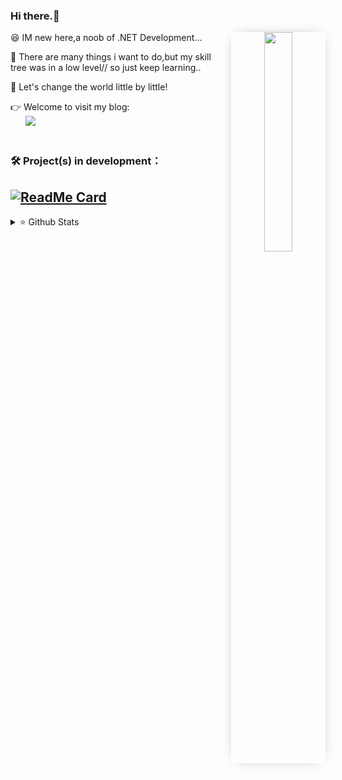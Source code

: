 ###    Hi there.👋
  <div align="center">
	<img src="https://i.loli.net/2020/12/11/sImSi1TbE8uM9jQ.gif" align="right" width="30%" style="box-shadow: 0px 0px 20px -10px #888">
  </div>
  
  😆 IM new here,a noob of .NET Development...

  🍺 There are many things i want to do,but my skill tree was in a low level// so just keep learning..
  
  🚀 Let's change the world little by little!
  
  👉 Welcome to visit my blog:<br> &nbsp; &nbsp; &nbsp;  [![](https://shields.io/badge/Blog-Welcome!-9cf?logo=stellar&style=flat-square)](http://tinystarovo.gitee.io/)</br></br>


### 🛠️ Project(s) in development：
[![ReadMe Card](https://github-readme-stats.vercel.app/api/pin/?username=FreeXMelody&repo=RapidController&theme=vue)](https://github.com/FreeXMelody/RapidController)
---

<details>
   <summary>⭐ Github Stats</summary>
   <img align="left" style="display: block;" alt="[Fx.Lab_Christer's github stats" src="https://github-readme-stats.vercel.app/api?username=FreeXMelody&show_icons=true&hide_border=true&theme=vue" />
</details>
